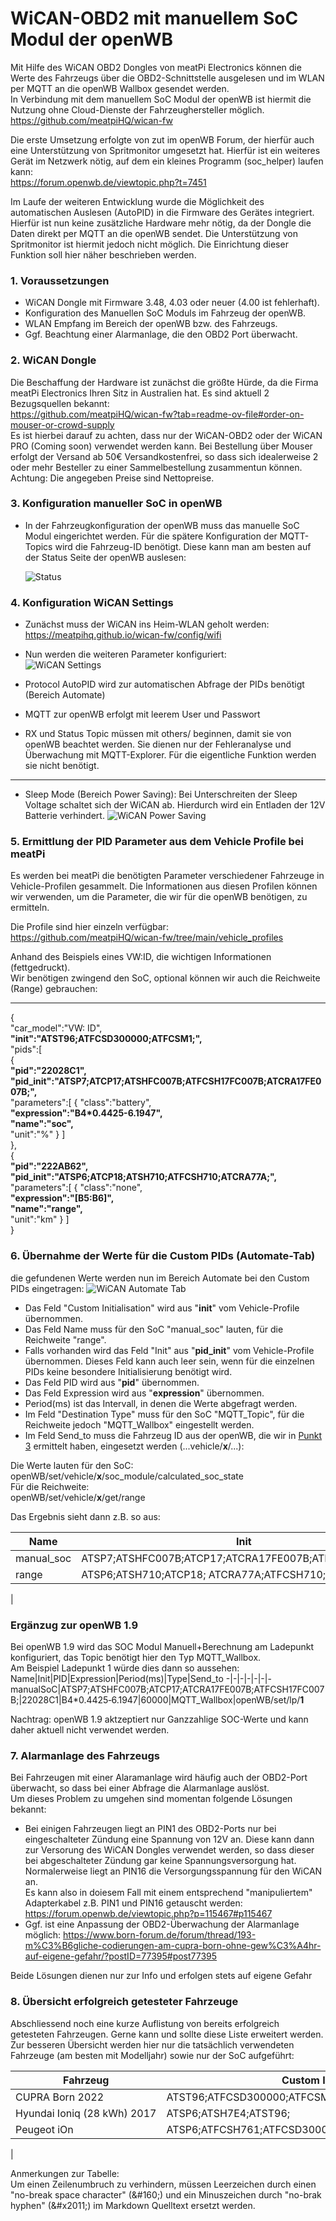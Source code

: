 # WiCAN-OBD2 mit manuellem SoC Modul der openWB

Mit Hilfe des WiCAN OBD2 Dongles von meatPi Electronics können die Werte des Fahrzeugs über die OBD2-Schnittstelle ausgelesen und im WLAN per MQTT an die openWB Wallbox gesendet werden.  
In Verbindung mit dem manuellem SoC Modul der openWB ist hiermit die Nutzung ohne Cloud-Dienste der Fahrzeughersteller möglich.  
https://github.com/meatpiHQ/wican-fw

Die erste Umsetzung erfolgte von zut im openWB Forum, der hierfür auch eine Unterstützung von Spritmonitor umgesetzt hat. Hierfür ist ein weiteres Gerät im Netzwerk nötig, auf dem ein kleines Programm (soc_helper) laufen kann:  
https://forum.openwb.de/viewtopic.php?t=7451

Im Laufe der weiteren Entwicklung wurde die Möglichkeit des automatischen Auslesen (AutoPID) in die Firmware des Gerätes integriert. Hierfür ist nun keine zusätzliche Hardware mehr nötig, da der Dongle die Daten direkt per MQTT an die openWB sendet. Die Unterstützung von Spritmonitor ist hiermit jedoch nicht möglich. Die Einrichtung dieser Funktion soll hier näher beschrieben werden.

### 1. Voraussetzungen
* WiCAN Dongle mit Firmware 3.48, 4.03 oder neuer (4.00 ist fehlerhaft).
* Konfiguration des Manuellen SoC Moduls im Fahrzeug der openWB.
* WLAN Empfang im Bereich der openWB bzw. des Fahrzeugs.
* Ggf. Beachtung einer Alarmanlage, die den OBD2 Port überwacht.

### 2. WiCAN Dongle
Die Beschaffung der Hardware ist zunächst die größte Hürde, da die Firma meatPi Electronics Ihren Sitz in Australien hat.
Es sind aktuell 2 Bezugsquellen bekannt:  
https://github.com/meatpiHQ/wican-fw?tab=readme-ov-file#order-on-mouser-or-crowd-supply  
Es ist hierbei darauf zu achten, dass nur der WiCAN-OBD2 oder der WiCAN PRO (Coming soon) verwendet werden kann. Bei Bestellung über Mouser erfolgt der Versand ab 50€ Versandkostenfrei, so dass sich idealerweise 2 oder mehr Besteller zu einer Sammelbestellung zusammentun können.  
Achtung: Die angegeben Preise sind Nettopreise.

### 3. Konfiguration manueller SoC in openWB
* In der Fahrzeugkonfiguration der openWB muss das manuelle SoC Modul eingerichtet werden. Für die spätere Konfiguration der MQTT-Topics wird die Fahrzeug-ID benötigt. Diese kann man am besten auf der Status Seite der openWB auslesen:  

  ![Status](pictures/WiCAN_openWB-Status.png "openWB Status")

### 4. Konfiguration WiCAN Settings

* Zunächst muss der WiCAN ins Heim-WLAN geholt werden:
https://meatpihq.github.io/wican-fw/config/wifi

* Nun werden die weiteren Parameter konfiguriert:  
![WiCAN Settings](pictures/WiCAN_Settings.png "WiCAN Settings")

* Protocol AutoPID wird zur automatischen Abfrage der PIDs benötigt (Bereich Automate)
* MQTT zur openWB erfolgt mit leerem User und Passwort
* RX und Status Topic müssen mit others/ beginnen, damit sie von openWB beachtet werden. Sie dienen nur der Fehleranalyse und Überwachung mit MQTT-Explorer. Für die eigentliche Funktion werden sie nicht benötigt.
---
* Sleep Mode (Bereich Power Saving): Bei Unterschreiten der Sleep Voltage schaltet sich der WiCAN ab. Hierdurch wird ein Entladen der 12V Batterie verhindert.
![WiCAN Power Saving](pictures/WiCAN_PowerSaving.png "WiCAN Settings")

### 5. Ermittlung der PID Parameter aus dem Vehicle Profile bei meatPi

Es werden bei meatPi die benötigten Parameter verschiedener Fahrzeuge in Vehicle-Profilen gesammelt.
Die Informationen aus diesen Profilen können wir verwenden, um die Parameter, die wir für die openWB benötigen, zu ermitteln.

Die Profile sind hier einzeln verfügbar:  
https://github.com/meatpiHQ/wican-fw/tree/main/vehicle_profiles  

Anhand des Beispiels eines VW:ID, die wichtigen Informationen (fettgedruckt).  
Wir benötigen zwingend den SoC, optional können wir auch die Reichweite (Range) gebrauchen:

---
{  
   "car_model":"VW: ID",  
   **"init":"ATST96;ATFCSD300000;ATFCSM1;",**  
   "pids":[  
      {  
         **"pid":"22028C1",**  
         **"pid_init":"ATSP7;ATCP17;ATSHFC007B;ATFCSH17FC007B;ATCRA17FE007B;",**  
         "parameters":[
            {
               "class":"battery",  
               **"expression":"B4\*0.4425-6.1947",**  
               **"name":"soc",**  
               "unit":"%"
            }
         ]  
      },  
      {  
         **"pid":"222AB62",**  
         **"pid_init":"ATSP6;ATCP18;ATSH710;ATFCSH710;ATCRA77A;",**  
         "parameters":[
            {
               "class":"none",  
               **"expression":"[B5:B6]",**  
               **"name":"range",**  
               "unit":"km"
            }
         ]  
      }

### 6. Übernahme der Werte für die Custom PIDs (Automate-Tab)

die gefundenen Werte werden nun im Bereich Automate bei den Custom PIDs eingetragen:
![WiCAN Automate Tab](pictures/WiCAN_Automate.png "WiCAN Automate")

- Das Feld "Custom Initialisation" wird aus "**init**" vom Vehicle-Profile übernommen. 
- Das Feld Name muss für den SoC "manual_soc" lauten, für die Reichweite "range".
- Falls vorhanden wird das Feld "Init" aus "**pid_init**" vom Vehicle-Profile  übernommen. Dieses Feld kann auch leer sein, wenn für die einzelnen PIDs keine besondere Initialisierung benötigt wird.
- Das Feld PID wird aus "**pid**" übernommen.
- Das Feld Expression wird aus "**expression**" übernommen.
- Period(ms) ist das Intervall, in denen die Werte abgefragt werden.
- Im Feld "Destination Type" muss für den SoC "MQTT_Topic", für die Reichweite jedoch "MQTT_Wallbox" eingestellt werden.
- Im Feld Send_to muss die Fahrzeug ID aus der openWB, die wir in [Punkt 3](#3-konfiguration-manueller-soc-in-openwb) ermittelt haben, eingesetzt werden (...vehicle/**x**/...):  
  
Die Werte lauten für den SoC:  
openWB/set/vehicle/**x**/soc_module/calculated_soc_state  
Für die Reichweite:  
openWB/set/vehicle/**x**/get/range

Das Ergebnis sieht dann z.B. so aus:

Name|Init|PID|Expression|Period(ms)|Type|Send_to
-|-|-|-|-|-|-
manual_soc|ATSP7;ATSHFC007B;ATCP17;ATCRA17FE007B;ATFCSH17FC007B;|22028C1|B4*0.4425&#x2011;6.1947|10000|MQTT_Topic|openWB/set/vehicle/**3**/soc_module/calculated_soc_state
range|ATSP6;ATSH710;ATCP18; ATCRA77A;ATFCSH710;|222AB62|[B5:B6]|10000|MQTT_Topic|openWB/set/vehicle/**3**/get/range
|
### Ergänzug zur openWB 1.9
Bei openWB 1.9 wird das SOC Modul Manuell+Berechnung am Ladepunkt konfiguriert, das Topic benötigt hier den Typ MQTT_Wallbox.  
Am Beispiel Ladepunkt 1 würde dies dann so aussehen:
Name|Init|PID|Expression|Period(ms)|Type|Send_to
-|-|-|-|-|-|-
manualSoC|ATSP7;ATSHFC007B;ATCP17;ATCRA17FE007B;ATFCSH17FC007B;|22028C1|B4*0.4425&#x2011;6.1947|60000|MQTT_Wallbox|openWB/set/lp/**1**

Nachtrag: openWB 1.9 aktzeptiert nur Ganzzahlige SOC-Werte und kann daher aktuell nicht verwendet werden.

### 7. Alarmanlage des Fahrzeugs

Bei Fahrzeugen mit einer Alaramanlage wird häufig auch der OBD2-Port überwacht, so dass bei einer Abfrage die Alarmanlage auslöst.  
Um dieses Problem zu umgehen sind momentan folgende Lösungen bekannt:

- Bei einigen Fahrzeugen liegt an PIN1 des OBD2-Ports nur bei eingeschalteter Zündung eine Spannung von 12V an. Diese kann dann zur Versorung des WiCAN Dongles verwendet werden, so dass dieser bei abgeschalteter Zündung gar keine Spannungsversorgung hat. Normalerweise liegt an PIN16 die Versorgungsspannung für den WiCAN an.  
Es kann also in doiesem Fall mit einem entsprechend "manipuliertem" Adapterkabel z.B. PIN1 und PIN16 getauscht werden:  
https://forum.openwb.de/viewtopic.php?p=115467#p115467
- Ggf. ist eine Anpassung der OBD2-Überwachung der Alarmanlage möglich:
https://www.born-forum.de/forum/thread/193-m%C3%B6gliche-codierungen-am-cupra-born-ohne-gew%C3%A4hr-auf-eigene-gefahr/?postID=77395#post77395

Beide Lösungen dienen nur zur Info und erfolgen stets auf eigene Gefahr

### 8. Übersicht erfolgreich getesteter Fahrzeuge

Abschliessend noch eine kurze Auflistung von bereits erfolgreich getesteten Fahrzeugen.
Gerne kann und sollte diese Liste erweitert werden.
Zur besseren Übersicht  werden hier nur die tatsächlich verwendeten Fahrzeuge (am besten mit Modelljahr) sowie nur der SoC aufgeführt:

|Fahrzeug|Custom Initialisation|Name|Init|PID|Expression|
|-|-|-|-|-|-|
|CUPRA&#160;Born&#160;2022|ATST96;ATFCSD300000;ATFCSM1;|manual_soc|ATSP7;ATCP17;ATSHFC007B;ATFCSH17FC007B;ATCRA17FE007B;|22028C1|B4*0.4425&#x2011;6.1947|
|Hyundai&#160;Ioniq&#160;(28&#160;kWh)&#160;2017|ATSP6;ATSH7E4;ATST96;|manual_soc||2105|B39/2|
|Peugeot iOn|ATSP6;ATFCSH761;ATFCSD300000;ATFCSM1;ATSH761;ATCRA762;|manual_soc||2101|(B4/2)&#x2011;5|
|

Anmerkungen zur Tabelle:  
Um einen Zeilenumbruch zu verhindern, müssen Leerzeichen durch einen "no-break space character" (\&#160;) und ein Minuszeichen durch "no-brak hyphen" (\&#x2011;) im Markdown Quelltext ersetzt werden.